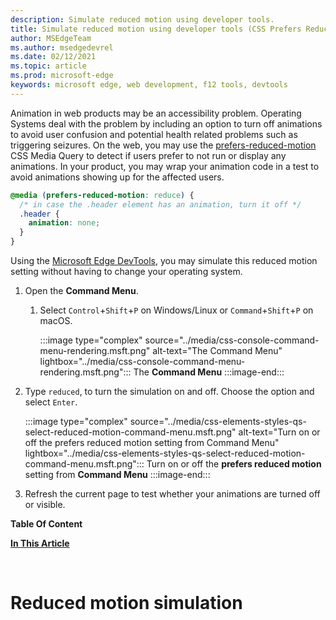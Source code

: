 ```yaml
---
description: Simulate reduced motion using developer tools.
title: Simulate reduced motion using developer tools (CSS Prefers Reduced Motion)
author: MSEdgeTeam
ms.author: msedgedevrel
ms.date: 02/12/2021
ms.topic: article
ms.prod: microsoft-edge
keywords: microsoft edge, web development, f12 tools, devtools
---
```


Animation in web products may be an accessibility problem.  Operating Systems deal with the problem by including an option to turn off animations to avoid user confusion and potential health related problems such as triggering seizures.  On the web, you may use the [prefers-reduced-motion][MDNPrefersReducedMotion] CSS Media Query to detect if users prefer to not run or display any animations.  In your product, you may wrap your animation code in a test to avoid animations showing up for the affected users.

```css
@media (prefers-reduced-motion: reduce) {
  /* in case the .header element has an animation, turn it off */
  .header {
    animation: none;
  }
}
```

Using the [Microsoft Edge DevTools][DevtoolsIndex], you may simulate this reduced motion setting without having to change your operating system.

1.  Open the **Command Menu**.
    1.  Select `Control`+`Shift`+`P` on Windows/Linux or `Command`+`Shift`+`P` on macOS.

        :::image type="complex" source="../media/css-console-command-menu-rendering.msft.png" alt-text="The Command Menu" lightbox="../media/css-console-command-menu-rendering.msft.png":::
           The **Command Menu**
        :::image-end:::

1.  Type `reduced`, to turn the simulation on and off.  Choose the option and select `Enter`.

    :::image type="complex" source="../media/css-elements-styles-qs-select-reduced-motion-command-menu.msft.png" alt-text="Turn on or off the prefers reduced motion setting from Command Menu" lightbox="../media/css-elements-styles-qs-select-reduced-motion-command-menu.msft.png":::
       Turn on or off the **prefers reduced motion** setting from **Command Menu**
    :::image-end:::

1.  Refresh the current page to test whether your animations are turned off or visible.

<!-- links -->

[DevtoolsIndex]: ../index.md "Microsoft Edge (Chromium) Developer Tools | Microsoft Docs"

[MDNPrefersReducedMotion]: https://developer.mozilla.org/docs/Web/CSS/@media/prefers-reduced-motion "prefers-reduced-motion | MDN"
<link rel="stylesheet" href="//axeleric.eu/assets/md/css/ae-md.css">
<link rel="stylesheet" href="//axeleric.eu/assets/md/css/ae-md-append.css">
<link rel="stylesheet" href="//axeleric.eu/assets/md/css/ae-md-col3.css">
<link rel="stylesheet" href="//axeleric.eu/assets/md/css/ae-hili.css">
<script src="//axeleric.eu/assets/md/js/highlight.pack.js"></script>
<script>hljs.highlightAll();</script>

<div id="left-box" class="left-box">

**Table Of Content**

</div>

<div id="right-box" class="right-box">

[**In This Article**](#top)

</div>

<div id="top-box" class="top-box">&nbsp;

# Reduced motion simulation  


</div>

